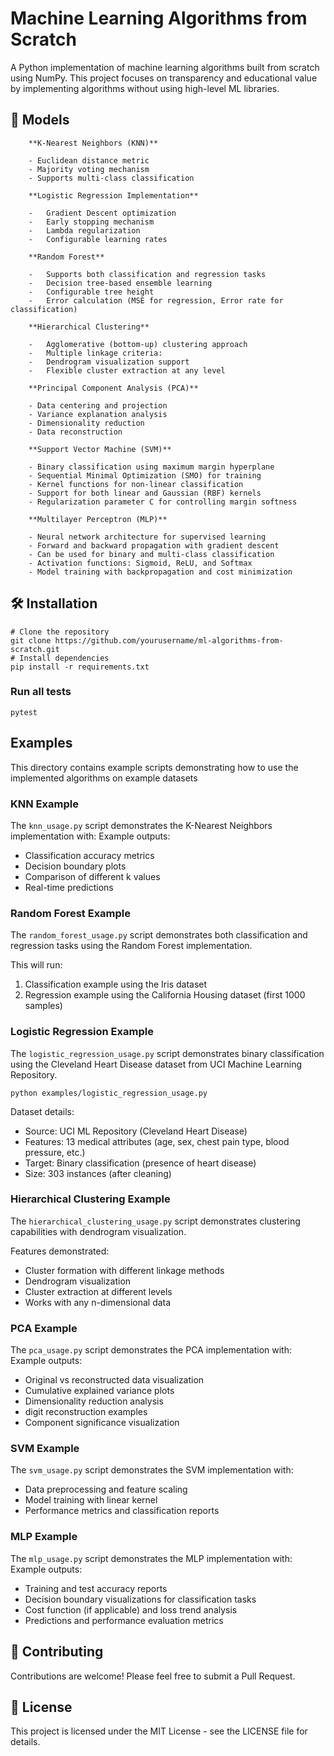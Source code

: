 # Machine Learning Algorithms from Scratch

A Python implementation of machine learning algorithms built from scratch using NumPy. This project focuses on transparency and educational value by implementing algorithms without using high-level ML libraries.

## 🎯 Models

        **K-Nearest Neighbors (KNN)**

        - Euclidean distance metric
        - Majority voting mechanism
        - Supports multi-class classification

        **Logistic Regression Implementation**

        -   Gradient Descent optimization
        -   Early stopping mechanism
        -   Lambda regularization
        -   Configurable learning rates

        **Random Forest**

        -   Supports both classification and regression tasks
        -   Decision tree-based ensemble learning
        -   Configurable tree height
        -   Error calculation (MSE for regression, Error rate for classification)

        **Hierarchical Clustering**

        -   Agglomerative (bottom-up) clustering approach
        -   Multiple linkage criteria:
        -   Dendrogram visualization support
        -   Flexible cluster extraction at any level

        **Principal Component Analysis (PCA)**

        - Data centering and projection
        - Variance explanation analysis
        - Dimensionality reduction
        - Data reconstruction

        **Support Vector Machine (SVM)**

        - Binary classification using maximum margin hyperplane
        - Sequential Minimal Optimization (SMO) for training
        - Kernel functions for non-linear classification
        - Support for both linear and Gaussian (RBF) kernels
        - Regularization parameter C for controlling margin softness

        **Multilayer Perceptron (MLP)**

        - Neural network architecture for supervised learning
        - Forward and backward propagation with gradient descent
        - Can be used for binary and multi-class classification
        - Activation functions: Sigmoid, ReLU, and Softmax
        - Model training with backpropagation and cost minimization

## 🛠️ Installation

```
# Clone the repository
git clone https://github.com/yourusername/ml-algorithms-from-scratch.git
# Install dependencies
pip install -r requirements.txt
```

### Run all tests

`pytest`

## Examples

This directory contains example scripts demonstrating how to use the implemented algorithms on example datasets

### KNN Example

The `knn_usage.py` script demonstrates the K-Nearest Neighbors implementation with:
Example outputs:

-   Classification accuracy metrics
-   Decision boundary plots
-   Comparison of different k values
-   Real-time predictions

### Random Forest Example

The `random_forest_usage.py` script demonstrates both classification and regression tasks using the Random Forest implementation.

This will run:

1. Classification example using the Iris dataset
1. Regression example using the California Housing dataset (first 1000 samples)

### Logistic Regression Example

The `logistic_regression_usage.py` script demonstrates binary classification using the Cleveland Heart Disease dataset from UCI Machine Learning Repository.

```
python examples/logistic_regression_usage.py
```

Dataset details:

-   Source: UCI ML Repository (Cleveland Heart Disease)
-   Features: 13 medical attributes (age, sex, chest pain type, blood pressure, etc.)
-   Target: Binary classification (presence of heart disease)
-   Size: 303 instances (after cleaning)

### Hierarchical Clustering Example

The `hierarchical_clustering_usage.py` script demonstrates clustering capabilities with dendrogram visualization.

Features demonstrated:

-   Cluster formation with different linkage methods
-   Dendrogram visualization
-   Cluster extraction at different levels
-   Works with any n-dimensional data

### PCA Example

The `pca_usage.py` script demonstrates the PCA implementation with:
Example outputs:

-   Original vs reconstructed data visualization
-   Cumulative explained variance plots
-   Dimensionality reduction analysis
-   digit reconstruction examples
-   Component significance visualization

### SVM Example

The `svm_usage.py` script demonstrates the SVM implementation with:

-   Data preprocessing and feature scaling
-   Model training with linear kernel
-   Performance metrics and classification reports

### MLP Example

The `mlp_usage.py` script demonstrates the MLP implementation with:
Example outputs:

-   Training and test accuracy reports
-   Decision boundary visualizations for classification tasks
-   Cost function (if applicable) and loss trend analysis
-   Predictions and performance evaluation metrics

## 🤝 Contributing

Contributions are welcome! Please feel free to submit a Pull Request.

## 📝 License

This project is licensed under the MIT License - see the LICENSE file for details.
